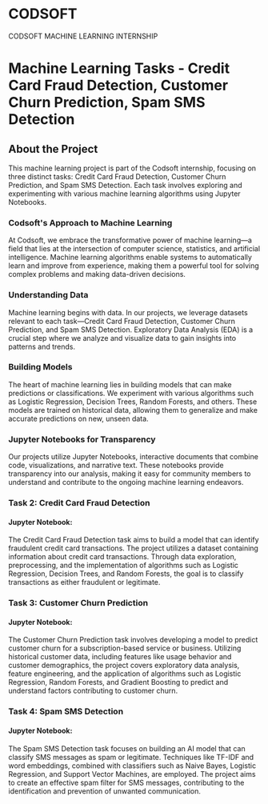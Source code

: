 
# CODSOFT
CODSOFT MACHINE LEARNING INTERNSHIP

# Machine Learning Tasks - Credit Card Fraud Detection, Customer Churn Prediction, Spam SMS Detection

## About the Project

This machine learning project is part of the Codsoft internship, focusing on three distinct tasks: Credit Card Fraud Detection, Customer Churn Prediction, and Spam SMS Detection. Each task involves exploring and experimenting with various machine learning algorithms using Jupyter Notebooks.

### Codsoft's Approach to Machine Learning

At Codsoft, we embrace the transformative power of machine learning—a field that lies at the intersection of computer science, statistics, and artificial intelligence. Machine learning algorithms enable systems to automatically learn and improve from experience, making them a powerful tool for solving complex problems and making data-driven decisions.

### Understanding Data

Machine learning begins with data. In our projects, we leverage datasets relevant to each task—Credit Card Fraud Detection, Customer Churn Prediction, and Spam SMS Detection. Exploratory Data Analysis (EDA) is a crucial step where we analyze and visualize data to gain insights into patterns and trends.

### Building Models

The heart of machine learning lies in building models that can make predictions or classifications. We experiment with various algorithms such as Logistic Regression, Decision Trees, Random Forests, and others. These models are trained on historical data, allowing them to generalize and make accurate predictions on new, unseen data.

### Jupyter Notebooks for Transparency

Our projects utilize Jupyter Notebooks, interactive documents that combine code, visualizations, and narrative text. These notebooks provide transparency into our analysis, making it easy for community members to understand and contribute to the ongoing machine learning endeavors.


### Task 2: Credit Card Fraud Detection

#### Jupyter Notebook:                       

The Credit Card Fraud Detection task aims to build a model that can identify fraudulent credit card transactions. The project utilizes a dataset containing information about credit card transactions. Through data exploration, preprocessing, and the implementation of algorithms such as Logistic Regression, Decision Trees, and Random Forests, the goal is to classify transactions as either fraudulent or legitimate.

### Task 3: Customer Churn Prediction

#### Jupyter Notebook: 

The Customer Churn Prediction task involves developing a model to predict customer churn for a subscription-based service or business. Utilizing historical customer data, including features like usage behavior and customer demographics, the project covers exploratory data analysis, feature engineering, and the application of algorithms such as Logistic Regression, Random Forests, and Gradient Boosting to predict and understand factors contributing to customer churn.

### Task 4: Spam SMS Detection

#### Jupyter Notebook: 
The Spam SMS Detection task focuses on building an AI model that can classify SMS messages as spam or legitimate. Techniques like TF-IDF and word embeddings, combined with classifiers such as Naive Bayes, Logistic Regression, and Support Vector Machines, are employed. The project aims to create an effective spam filter for SMS messages, contributing to the identification and prevention of unwanted communication.


